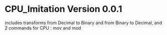 # CPU_Imitation Version 0.0.1

includes transforms from Decimal to Binary and from Binary to Decimal, and 2 commands for CPU : mov and mod
